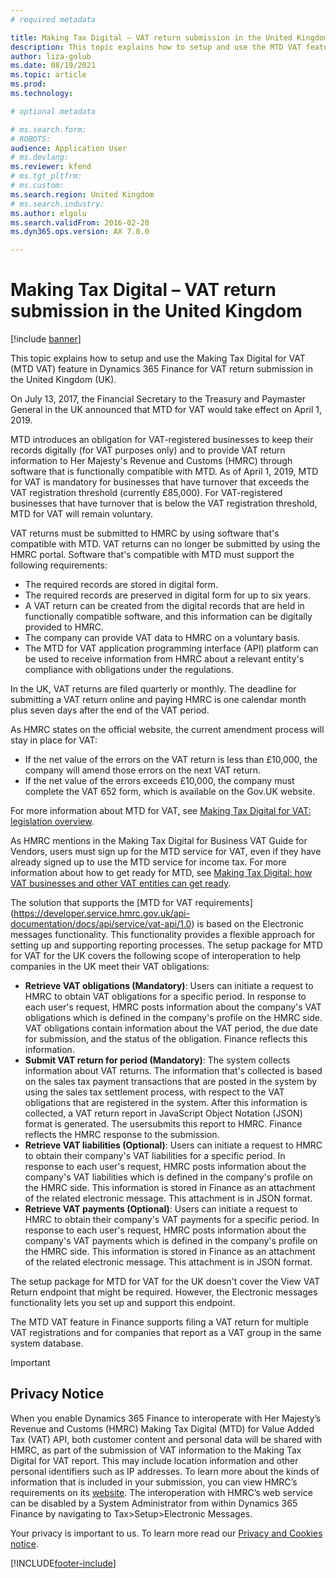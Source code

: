 ```yaml
---
# required metadata

title: Making Tax Digital – VAT return submission in the United Kingdom
description: This topic explains how to setup and use the MTD VAT feature for VAT return submission in the United Kingdom.
author: liza-golub
ms.date: 08/19/2021
ms.topic: article
ms.prod: 
ms.technology: 

# optional metadata

# ms.search.form: 
# ROBOTS: 
audience: Application User
# ms.devlang: 
ms.reviewer: kfend
# ms.tgt_pltfrm: 
# ms.custom: 
ms.search.region: United Kingdom
# ms.search.industry: 
ms.author: elgolu
ms.search.validFrom: 2016-02-28
ms.dyn365.ops.version: AX 7.0.0

---
```


# Making Tax Digital – VAT return submission in the United Kingdom

[!include [banner](../includes/banner.md)]

This topic explains how to setup and use the Making Tax Digital for VAT (MTD VAT) feature in Dynamics 365 Finance for VAT return submission in the United Kingdom (UK).

On July 13, 2017, the Financial Secretary to the Treasury and Paymaster General in the UK announced that MTD for VAT would take effect on April 1, 2019.

MTD introduces an obligation for VAT-registered businesses to keep their records digitally (for VAT purposes only) and to provide VAT return information to Her Majesty's Revenue and Customs (HMRC) through software that is functionally compatible with MTD. As of April 1, 2019, MTD for VAT is mandatory for businesses that have turnover that exceeds the VAT registration threshold (currently £85,000). For VAT-registered businesses that have turnover that is below the VAT registration threshold, MTD for VAT will remain voluntary.

VAT returns must be submitted to HMRC by using software that's compatible with MTD. VAT returns can no longer be submitted by using the HMRC portal. Software that's compatible with MTD must support the following requirements:

- The required records are stored in digital form.
- The required records are preserved in digital form for up to six years.
- A VAT return can be created from the digital records that are held in functionally compatible software, and this information can be digitally provided to HMRC.
- The company can provide VAT data to HMRC on a voluntary basis.
- The MTD for VAT application programming interface (API) platform can be used to receive information from HMRC about a relevant entity's compliance with obligations under the regulations.

In the UK, VAT returns are filed quarterly or monthly. The deadline for submitting a VAT return online and paying HMRC is one calendar month plus seven days after the end of the VAT period.

As HMRC states on the official website, the current amendment process will stay in place for VAT:

- If the net value of the errors on the VAT return is less than £10,000, the company will amend those errors on the next VAT return.
- If the net value of the errors exceeds £10,000, the company must complete the VAT 652 form, which is available on the Gov.UK website.

For more information about MTD for VAT, see [Making Tax Digital for VAT: legislation overview](https://www.gov.uk/government/consultations/making-tax-digital-reforms-affecting-businesses/making-tax-digital-for-vat-legislation-overview).

As HMRC mentions in the Making Tax Digital for Business VAT Guide for Vendors, users must sign up for the MTD service for VAT, even if they have already signed up to use the MTD service for income tax. For more information about how to get ready for MTD, see [Making Tax Digital: how VAT businesses and other VAT entities can get ready](https://www.gov.uk/government/publications/making-tax-digital-how-vat-businesses-and-other-vat-entities-can-get-ready).

The solution that supports the [MTD for VAT requirements] (https://developer.service.hmrc.gov.uk/api-documentation/docs/api/service/vat-api/1.0) is based on the Electronic messages functionality. This functionality provides a flexible approach for setting up and supporting reporting processes. The setup package for MTD for VAT for the UK covers the following scope of interoperation to help companies in the UK meet their VAT obligations:

- **Retrieve VAT obligations (Mandatory)**: Users can initiate a request to HMRC to obtain VAT obligations for a specific period. In response to each user's request, HMRC posts information about the company's VAT obligations which is defined in the company's profile on the HMRC side. VAT obligations contain information about the VAT period, the due date for submission, and the status of the obligation. Finance reflects this information.
- **Submit VAT return for period (Mandatory)**: The system collects information about VAT returns. The information that's collected is based on the sales tax payment transactions that are posted in the system by using the sales tax settlement process, with respect to the VAT obligations that are registered in the system. After this information is collected, a VAT return report in JavaScript Object Notation (JSON) format is generated. The usersubmits this report to HMRC. Finance reflects the HMRC response to the submission.
- **Retrieve VAT liabilities (Optional)**: Users can initiate a request to HMRC to obtain their company's VAT liabilities for a specific period. In response to each user's request, HMRC posts information about the company's VAT liabilities which is defined in the company's profile on the HMRC side. This information is stored in Finance as an attachment of the related electronic message. This attachment is in JSON format.
- **Retrieve VAT payments (Optional)**: Users can initiate a request to HMRC to obtain their company's VAT payments for a specific period. In response to each user's request, HMRC posts information about the company's VAT payments which is defined in the company's profile on the HMRC side. This information is stored in Finance as an attachment of the related electronic message. This attachment is in JSON format.

The setup package for MTD for VAT for the UK doesn't cover the View VAT Return endpoint that might be required. However, the Electronic messages functionality lets you set up and support this endpoint.

The MTD VAT feature in Finance supports filing a VAT return for multiple VAT registrations and for companies that report as a VAT group in the same system database.

> [!IMPORTANT]
> ## <a name="privacy-notice"></a>Privacy Notice
>
> When you enable Dynamics 365 Finance to interoperate with Her Majesty’s Revenue and Customs (HMRC) Making Tax Digital (MTD) for Value Added Tax (VAT) API, both customer content and personal data will be shared with HMRC, as part of the submission of VAT information to the Making Tax Digital for VAT report. This may include location information and other personal identifiers such as IP addresses. To learn more about the kinds of information that is included in your submission, you can view HMRC’s requirements on its [website](https://go.microsoft.com/fwlink/?linkid=2099326). The interoperation with HMRC’s web service can be disabled by a System Administrator from within Dynamics 365 Finance by navigating to Tax>Setup>Electronic Messages. 
>
> Your privacy is important to us.  To learn more read our [Privacy and Cookies notice](https://go.microsoft.com/fwlink/?LinkId=521839).

[!INCLUDE[footer-include](../../includes/footer-banner.md)]
